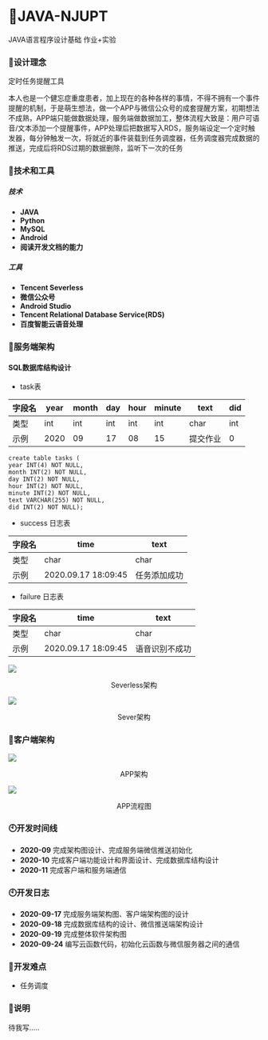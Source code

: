 # 🌴JAVA-NJUPT
JAVA语言程序设计基础 作业+实验

### 🌱设计理念

定时任务提醒工具

本人也是一个健忘症重度患者，加上现在的各种各样的事情，不得不拥有一个事件提醒的机制，于是萌生想法，做一个APP与微信公众号的成套提醒方案，初期想法不成熟，APP端只能做数据处理，服务端做数据加工，整体流程大致是：用户可语音/文本添加一个提醒事件，APP处理后把数据写入RDS，服务端设定一个定时触发器，每分钟触发一次，将就近的事件装载到任务调度器，任务调度器完成数据的推送，完成后将RDS过期的数据删除，监听下一次的任务


### 🔧技术和工具

##### **技术**
* **JAVA**
* **Python**
* **MySQL**
* **Android**
* **阅读开发文档的能力**

##### 工具
* **Tencent Severless**
* **微信公众号**
* **Android Studio**
* **Tencent Relational Database Service(RDS)**
* **百度智能云语音处理**




### 🍊服务端架构
#### SQL数据库结构设计

* task表

|字段名| year|month|day|hour|minute|text|did|
| ----- | ----- |----- |----- |----- |----- |----- |----- |
| 类型 | int |int|int|int|int|char|int|
|示例|2020|09|17|08|15|提交作业|0|

```
create table tasks (
year INT(4) NOT NULL, 
month INT(2) NOT NULL, 
day INT(2) NOT NULL,
hour INT(2) NOT NULL,
minute INT(2) NOT NULL,
text VARCHAR(255) NOT NULL,
did INT(2) NOT NULL);
```



* success 日志表

| 字段名 | time |text|
| ----- | ----- | ----- |
| 类型 | char |char|
|示例|2020.09.17 18:09:45|任务添加成功|

* failure 日志表

| 字段名 | time |text|
| ----- | ----- | ----- |
| 类型 | char |char|
|示例|2020.09.17 18:09:45|语音识别不成功|


![](https://pcdn.wxiou.cn//20200917203139.png)<p align="center">Severless架构</p>
  

![](https://pcdn.wxiou.cn//20200917201314.png)<p align="center">Sever架构</p>

### 🍉客户端架构


![](https://pcdn.wxiou.cn//20200917183029.png)<p align="center">APP架构</p>


![](https://pcdn.wxiou.cn//20200917192709.png)<p align="center">APP流程图</p>


### 🕙开发时间线
* **2020-09** 完成架构图设计、完成服务端微信推送初始化
* **2020-10** 完成客户端功能设计和界面设计、完成数据库结构设计
* **2020-11** 完成客户端和服务端通信


### 🕙开发日志

* **2020-09-17** 完成服务端架构图、客户端架构图的设计 
* **2020-09-18** 完成数据库结构的设计、微信推送端架构设计
* **2020-09-19** 完成整体软件架构图
* **2020-09-24** 编写云函数代码，初始化云函数与微信服务器之间的通信

### 🍄开发难点
* 任务调度



### 📢说明
待我写.....



